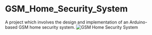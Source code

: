 # GSM_Home_Security_System
A project which involves the design and implementation of an Arduino-based GSM home security system. 
![GSM Home Security System](https://github.com/user-attachments/assets/50c00a12-da28-449a-a395-e01280d7b89a)
